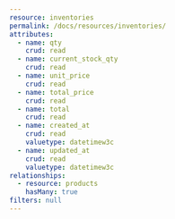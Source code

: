```yaml
---
resource: inventories
permalink: /docs/resources/inventories/
attributes:
  - name: qty
    crud: read
  - name: current_stock_qty
    crud: read
  - name: unit_price
    crud: read
  - name: total_price
    crud: read
  - name: total
    crud: read
  - name: created_at
    crud: read
    valuetype: datetimew3c
  - name: updated_at
    crud: read
    valuetype: datetimew3c
relationships:
  - resource: products
    hasMany: true
filters: null
---
```

